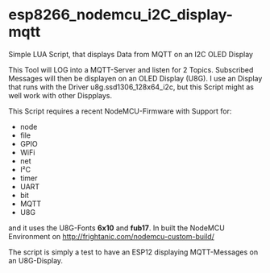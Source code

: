 # esp8266_nodemcu_i2C_display-mqtt
Simple LUA Script, that displays Data from MQTT on an I2C OLED Display

This Tool will LOG into a MQTT-Server and listen for 2 Topics. Subscribed Messages will then be displayen on an OLED Display (U8G). I use an Display that runs with the Driver u8g.ssd1306_128x64_i2c, but this Script might as well work with other Dispplays.

This Script requires a recent NodeMCU-Firmware with Support for:
  * node
  * file
  * GPIO
  * WiFi
  * net
  * I²C
  * timer
  * UART
  * bit
  * MQTT
  * U8G

and it uses the U8G-Fonts __6x10__ and __fub17__. In built the NodeMCU Environment on http://frightanic.com/nodemcu-custom-build/

The script is simply a test to have an ESP12 displaying MQTT-Messages on an U8G-Display.
